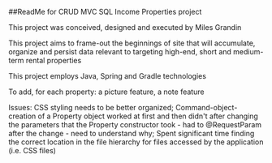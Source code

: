 ##ReadMe for CRUD MVC SQL Income Properties project

This project was conceived, designed and executed by Miles Grandin

This project aims to frame-out the beginnings of site that will accumulate, organize and persist data relevant to targeting high-end, short and medium-term rental properties

This project employs Java, Spring and Gradle technologies

To add, for each property: a picture feature, a note feature

Issues:
	CSS styling needs to be better organized;
	Command-object-creation of a Property object worked at first and then didn't after changing the parameters that the Property constructor took - had to @RequestParam after the change - need to understand why;
	Spent significant time finding the correct location in the file hierarchy for files accessed by the application (i.e. CSS files)
